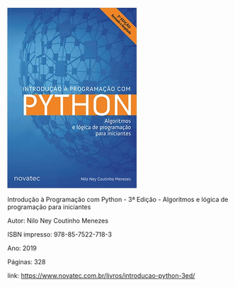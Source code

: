 ![Screenshot](https://github.com/joao-flavio-macedo/introducao_python_livro_ex/blob/main/capa-ampliada-9788575227183.jpg)

Introdução à Programação com Python - 3ª Edição - Algoritmos e lógica de programação para iniciantes

Autor: Nilo Ney Coutinho Menezes

ISBN impresso: 978-85-7522-718-3

Ano: 2019

Páginas: 328

link: https://www.novatec.com.br/livros/introducao-python-3ed/

